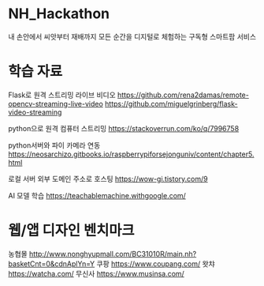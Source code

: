 # NH_Hackathon
내 손안에서 씨앗부터 재배까지 모든 순간을 디지털로 체험하는 구독형 스마트팜 서비스


# 학습 자료 

Flask로 원격 스트리밍 라이브 비디오
https://github.com/rena2damas/remote-opencv-streaming-live-video
https://github.com/miguelgrinberg/flask-video-streaming


python으로 원격 컴퓨터 스트리밍
https://stackoverrun.com/ko/q/7996758

python서버와 파이 카메라 연동
https://neosarchizo.gitbooks.io/raspberrypiforsejonguniv/content/chapter5.html

로컬 서버 외부 도메인 주소로 호스팅
https://wow-gi.tistory.com/9

AI 모델 학습 
https://teachablemachine.withgoogle.com/

# 웹/앱 디자인 벤치마크
농협몰 http://www.nonghyupmall.com/BC31010R/main.nh?basketCnt=0&cdnAplYn=Y
쿠팡 https://www.coupang.com/
왓챠 https://watcha.com/
무신사 https://www.musinsa.com/





